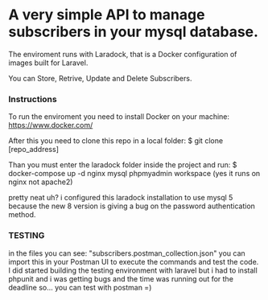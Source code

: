
# A very simple API to manage subscribers in your mysql database. 

The enviroment runs with Laradock, that is a Docker configuration of images built for Laravel.

You can Store, Retrive, Update and Delete Subscribers.


### Instructions

To run the enviroment you need to install Docker on your machine:
https://www.docker.com/

After this you need to clone this repo in a local folder:
$ git clone [repo_address]

Than you must enter the laradock folder inside the project and run:
$ docker-compose up -d nginx mysql phpmyadmin workspace 
(yes it runs on nginx not apache2)

pretty neat uh?
i configured this laradock installation to use mysql 5 because the new 8 version is giving a bug on the password authentication method.

### TESTING

in the files you can see:
"subscribers.postman_collection.json" you can import this in your Postman UI to execute the commands and test the code.
I did started building the testing environment with laravel
but i had to install phpunit and i was getting bugs and the time was running out for the deadline so... you can test with postman =)

